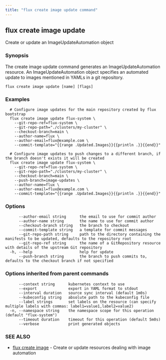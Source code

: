 ```yaml
---
title: "flux create image update command"
---
```

## flux create image update

Create or update an ImageUpdateAutomation object

### Synopsis

The create image update command generates an ImageUpdateAutomation resource.
An ImageUpdateAutomation object specifies an automated update to images
mentioned in YAMLs in a git repository.

```
flux create image update [name] [flags]
```

### Examples

```
  # Configure image updates for the main repository created by flux bootstrap
  flux create image update flux-system \
    --git-repo-ref=flux-system \
    --git-repo-path="./clusters/my-cluster" \
    --checkout-branch=main \
    --author-name=flux \
    --author-email=flux@example.com \
    --commit-template="{{range .Updated.Images}}{{println .}}{{end}}"

  # Configure image updates to push changes to a different branch, if the branch doesn't exists it will be created
  flux create image update flux-system \
    --git-repo-ref=flux-system \
    --git-repo-path="./clusters/my-cluster" \
    --checkout-branch=main \
    --push-branch=image-updates \
    --author-name=flux \
    --author-email=flux@example.com \
    --commit-template="{{range .Updated.Images}}{{println .}}{{end}}"

```

### Options

```
      --author-email string      the email to use for commit author
      --author-name string       the name to use for commit author
      --checkout-branch string   the branch to checkout
      --commit-template string   a template for commit messages
      --git-repo-path string     path to the directory containing the manifests to be updated, defaults to the repository root
      --git-repo-ref string      the name of a GitRepository resource with details of the upstream Git repository
  -h, --help                     help for update
      --push-branch string       the branch to push commits to, defaults to the checkout branch if not specified
```

### Options inherited from parent commands

```
      --context string      kubernetes context to use
      --export              export in YAML format to stdout
      --interval duration   source sync interval (default 1m0s)
      --kubeconfig string   absolute path to the kubeconfig file
      --label strings       set labels on the resource (can specify multiple labels with commas: label1=value1,label2=value2)
  -n, --namespace string    the namespace scope for this operation (default "flux-system")
      --timeout duration    timeout for this operation (default 5m0s)
      --verbose             print generated objects
```

### SEE ALSO

* [flux create image](/cmd/flux_create_image/)	 - Create or update resources dealing with image automation

